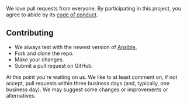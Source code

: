 We love pull requests from everyone. By participating in this project, you agree
to abide by its [code of conduct].

[code of conduct]: https://github.com/DocNow/docnow-ansible/blob/master/CODE_OF_CONDUCT.md

## Contributing

- We always test with the newest version of [Ansible](https://ansible.com),
- Fork and clone the repo.
- Make your changes.
- Submit a pull request on GitHub.

At this point you're waiting on us. We like to at least comment on, if not
accept, pull requests within three business days (and, typically, one business
day). We may suggest some changes or improvements or alternatives.
